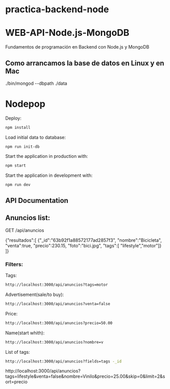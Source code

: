 # practica-backend-node

# WEB-API-Node.js-MongoDB
Fundamentos de programación en Backend con Node.js y MongoDB

## Como arrancamos la base de datos en Linux y en Mac

./bin/mongod --dbpath ./data


# Nodepop

Deploy:

```sh
npm install
```

Load initial data to database:

```
npm run init-db
```

Start the application in production with:

```sh
npm start
```

Start the application in development with:

```sh
npm run dev
```

## API Documentation


## Anuncios list:


GET /api/anuncios


{"resultados":[
    {"_id":"63b92f1a88572177ad2857f3",
    "nombre":"Bicicleta",
    "venta":true,
    "precio":230.15,
    "foto":"bici.jpg",
    "tags":[ "lifestyle","motor"]}
]}


### Filters:

Tags:

```sh
http://localhost:3000/api/anuncios?tags=motor
```

Advertisement(sale/to buy):

```sh
http://localhost:3000/api/anuncios?venta=false
```

Price:

```sh
http://localhost:3000/api/anuncios?precio=50.00
```

Name(start whith):

```sh
http://localhost:3000/api/anuncios?nombre=v
```

List of tags:

```sh
http://localhost:3000/api/anuncios?fields=tags -_id
```

http://localhost:3000/api/anuncios?tags=lifestyle&venta=false&nombre=Vinilo&precio=25.00&skip=0&limit=2&sort=precio
